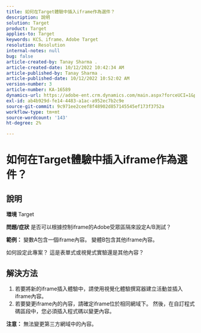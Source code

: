```yaml
---
title: 如何在Target體驗中插入iframe作為選件？
description: 說明
solution: Target
product: Target
applies-to: Target
keywords: KCS、iframe、Adobe Target
resolution: Resolution
internal-notes: null
bug: false
article-created-by: Tanay Sharma .
article-created-date: 10/12/2022 10:42:34 AM
article-published-by: Tanay Sharma .
article-published-date: 10/12/2022 10:52:02 AM
version-number: 3
article-number: KA-16589
dynamics-url: https://adobe-ent.crm.dynamics.com/main.aspx?forceUCI=1&pagetype=entityrecord&etn=knowledgearticle&id=a3521d94-1a4a-ed11-bba2-0022480868ff
exl-id: ab4b929d-fe14-4483-a1ac-a952ec7b2c9e
source-git-commit: 9c971ee2ceef8f48902d857145545ef173f3752a
workflow-type: tm+mt
source-wordcount: '143'
ht-degree: 2%

---
```


# 如何在Target體驗中插入iframe作為選件？

## 說明

<b>環境</b>
Target


<b>問題/症狀</b>
是否可以根據控制iframe的Adobe受眾區隔來設定A/B測試？



<b>範例：</b> 變數A包含一個iframe內容。 變體B包含其他iframe內容。

如何設定此專案？ 這是表單式或視覺式實驗還是其他內容？


## 解決方法




1. 若要將新的iframe插入體驗中，請使用視覺化體驗撰寫器建立活動並插入iframe內容。
2. 若要變更iframe內的內容，請確定iframe位於相同網域下。 然後，在自訂程式碼區段中，您必須插入程式碼以變更內容。




<b>注意：</b> 無法變更第三方網域中的內容。
